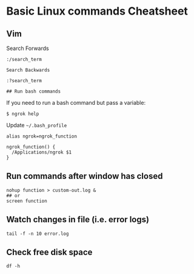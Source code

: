 # Basic Linux commands Cheatsheet

## Vim

Search Forwards
```
:/search_term

Search Backwards

:?search_term

## Run bash commands
````

If you need to run a bash command but pass a variable:

```
$ ngrok help
```

Update `~/.bash_profile`

```
alias ngrok=ngrok_function

ngrok_function() {
  /Applications/ngrok $1
}
```

## Run commands after window has closed
```
nohup function > custom-out.log &
## or 
screen function
```
## Watch changes in file (i.e. error logs)
```
tail -f -n 10 error.log
```

## Check free disk space
```
df -h
```
